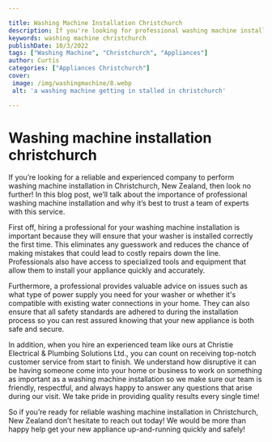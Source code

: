 ```yaml
---

title: Washing Machine Installation Christchurch
description: If you're looking for professional washing machine installation in Christchurch, New Zealand, then this blog post is for you! Read on to learn more about why it's best to trust a team of experts with this service.
keywords: washing machine christchurch
publishDate: 10/3/2022
tags: ["Washing Machine", "Christchurch", "Appliances"]
author: Curtis
categories: ["Appliances Christchurch"]
cover: 
 image: /img/washingmachine/8.webp
 alt: 'a washing machine getting in stalled in christchurch'

---
```


# Washing machine installation christchurch

If you’re looking for a reliable and experienced company to perform washing machine installation in Christchurch, New Zealand, then look no further! In this blog post, we’ll talk about the importance of professional washing machine installation and why it’s best to trust a team of experts with this service.

First off, hiring a professional for your washing machine installation is important because they will ensure that your washer is installed correctly the first time. This eliminates any guesswork and reduces the chance of making mistakes that could lead to costly repairs down the line. Professionals also have access to specialized tools and equipment that allow them to install your appliance quickly and accurately.

Furthermore, a professional provides valuable advice on issues such as what type of power supply you need for your washer or whether it's compatible with existing water connections in your home. They can also ensure that all safety standards are adhered to during the installation process so you can rest assured knowing that your new appliance is both safe and secure.

In addition, when you hire an experienced team like ours at Christie Electrical & Plumbing Solutions Ltd., you can count on receiving top-notch customer service from start to finish. We understand how disruptive it can be having someone come into your home or business to work on something as important as a washing machine installation so we make sure our team is friendly, respectful, and always happy to answer any questions that arise during our visit. We take pride in providing quality results every single time! 

So if you’re ready for reliable washing machine installation in Christchurch, New Zealand don’t hesitate to reach out today! We would be more than happy help get your new appliance up-and-running quickly and safely!
